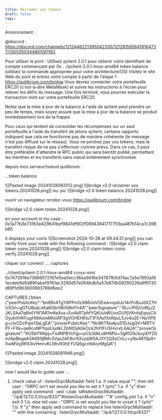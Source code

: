```yaml
---
title: Réclamer vos tokens
draft: false
tags:
---
```


Annoncement :

@discord : https://discord.com/channels/1212446221395042335/1212815856418164737/1300350344861061162

Pour utiliser le pont :
Utilisez qclient 2.0.1 pour obtenir votre identifiant de compte commençant par 0x :
./qclient-2.0.1-linux-amd64 token balance (utilisez la commande appropriée pour votre architecture/OS)
Visitez le site Web du pont et entrez votre compte à partir de l'étape 1 : https://quilibrium.com/bridge
Vous devrez connecter votre portefeuille ERC20 (c'est-à-dire MetaMask) et suivre les instructions à l'écran pour relever les défis du message. Une fois terminé, vous pourrez exécuter la transaction mint sur votre portefeuille ERC20.

Notez que la mise à jour de la balance à l'aide de qclient peut prendre un peu de temps, mais soyez assuré que la mise à jour de la balance se produit immédiatement lors de la frappe.

Pour ceux qui tentent de consolider les récompenses sur un seul portefeuille à l'aide du transfert de jetons qclient, certains rapports indiquent que cela ne fonctionne pas de manière cohérente (le message n'est pas diffusé sur le réseau). Vous ne perdrez pas vos tokens, mais le transfert risque de ne pas s'effectuer comme prévu. Dans ce cas, il peut être préférable d'attendre le RPC public qui sera bientôt publié, permettant les menthes et les transferts sans nœud entièrement synchronisé.


depuis mon serveur/noeud quilibrium :

.. token balance


![[Pasted image 20241028092012.png]
![[bridge v2.0 réclamer vos tokens.20241028.png]]
ou:
pic
![[bridge v2.0 token balance.20241028.png]]

ouvrir un navigateur rendez-vous 
https://quilibrium.com/bridge


![[bridge v2.0 claim token.20241028.png]]

en your account in my case : 0x1a77b3e73163e429641bef9841df902f06943941717751ba487b14ca7c398b85

it displays your coins
![[Screenshot 2024-10-28 at 09.44.51.png]]
you can verify from your node with the following command :
![[bridge v2.0 claim token coins.20241028.png]]
![[bridge v2.0 claim token coins verify.20241028.png]]

cliquer sur connect
.... captures


../client/qclient-2.0.1-linux-amd64 cross-mint 0x7472616e73666572167e5ea5ecc36ea9d16e34787fb5d74ac7a5e7693a161ecdeb9d5d890abef9761ac3290d57e064bdb5a57e874b59290226a9f9730d69f1d963600883789d6ee2

CAPTURES
j'btien
{"peerPublicKey":"bn6Bx8TgY8PPm1zX66UoVSEewvojsIIJc14rPn8sJdXZ7HUSOn+gGTU8saLnKa6Obr5RrhWnYh4A","peerSignature":"6tJ+lP62/o9lyJ2JKLSAd7q6k4YW1AR1m8aXoz+Eo4bRTphfYQtfJuId6UvxDUIfjVKnfqEqsyCAOyuhhHKFugHWAomMliioRP3gVOHEHKtuT1FXAsfXnRquL5Jv4u2E+NzVP8g+clxCDcPqw13aLgEA","proverPublicKey":"Nc8KTNoAyu51DJygQV+MRTVPF+FXk+qe6cuNPYqsllJydkLZbNtDjAGkOck2hYtFUSHvrxlL6AUA","proverSignature":"KU5bYWbjq+FsdNPBYcFgu+pCb3dkLidIHM1o+5gKlO5cbuyiDYZGm/ApBbgeA3A691jBMv3Vqs2AF8crfi3zyqW5AJ3Y2QSsCnLc+yNo461Sp9+XwMVyjI9fX3ivHmruKLIWvR3hEYUQ6gcnNAozMgQA"}




![[Pasted image 20241028091946.png]]

![[bridge v2.0 claim.20241028.png]]


now I would like to guide user ...

1. check value of : listenGrpcMultiaddr field
    1.a. if value equal ""; then tell user : "GRPC isn't set would you like to set it ? (y/n)"
        1.a. if "y" then apply sed command :
            sed -i.bak 's#listenGrpcMultiaddr: "/ip4/127.0.0.1/tcp/8337"#listenGrpcMultiaddr: ""#' config.yml
        1.a. if "n" exit 0
    1.b. else 
	    tell user : "GRPC is set would you like to unset it ? (y/n)"
		1.b. if "y" then apply sed command to replace line listenGrpcMultiaddr: "" with line containing : listenGrpcMultiaddr: "/ip4/127.0.0.1/tcp/8337"
	    